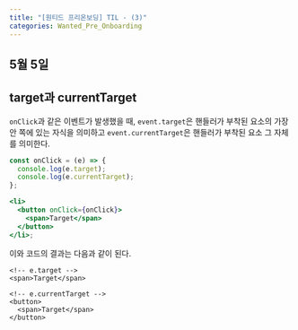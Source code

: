 ```yaml
---
title: "[원티드 프리온보딩] TIL - (3)"
categories: Wanted_Pre_Onboarding
---
```


## 5월 5일

## target과 currentTarget

`onClick`과 같은 이벤트가 발생했을 때, `event.target`은 핸들러가 부착된 요소의 가장 안 쪽에 있는 자식을 의미하고 `event.currentTarget`은 핸들러가 부착된 요소 그 자체를 의미한다.

```jsx
const onClick = (e) => {
  console.log(e.target);
  console.log(e.currentTarget);
};

<li>
  <button onClick={onClick}>
    <span>Target</span>
  </button>
</li>;
```

이와 코드의 결과는 다음과 같이 된다.

```
<!-- e.target -->
<span>Target</span>

<!-- e.currentTarget -->
<button>
  <span>Target</span>
</button>
```
